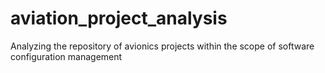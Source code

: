 # aviation_project_analysis
Analyzing the repository of avionics projects within the scope of software configuration management

